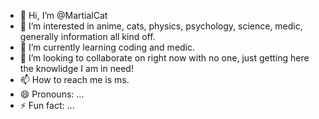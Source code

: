 - 👋 Hi, I’m @MartialCat
- 👀 I’m interested in anime, cats, physics, psychology, science, medic, generally information all kind off. 
- 🌱 I’m currently learning coding and medic.
- 💞️ I’m looking to collaborate on right now with no one, just getting here the knowlidge I am in need!
- 📫 How to reach me is ms.
- 😄 Pronouns: ...
- ⚡ Fun fact: ...

<!---
MartialCat/MartialCat is a ✨ special ✨ repository because its `README.md` (this file) appears on your GitHub profile.
You can click the Preview link to take a look at your changes.
--->
